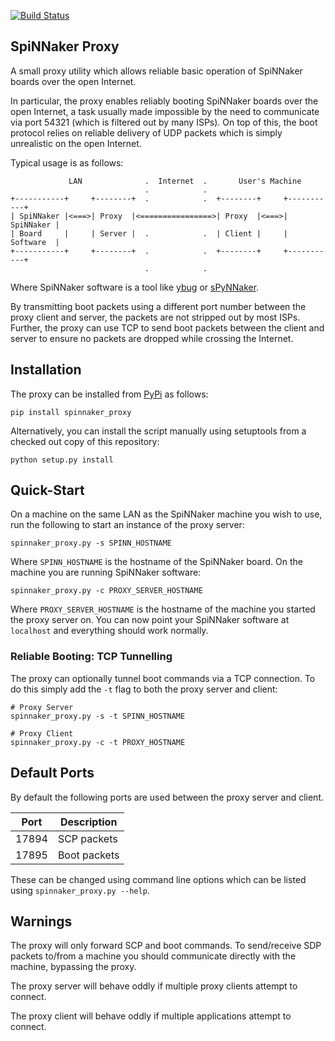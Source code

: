 [![Build Status](https://travis-ci.org/SpiNNakerManchester/spinnaker_proxy.svg?branch=master)](https://travis-ci.org/SpiNNakerManchester/spinnaker_proxy)

SpiNNaker Proxy
---------------

A small proxy utility which allows reliable basic operation of SpiNNaker boards
over the open Internet.

In particular, the proxy enables reliably booting SpiNNaker boards over the open
Internet, a task usually made impossible by the need to communicate via port
54321 (which is filtered out by many ISPs). On top of this, the boot protocol
relies on reliable delivery of UDP packets which is simply unrealistic on the
open Internet.

Typical usage is as follows:

                 LAN              .  Internet  .       User's Machine
                                  .            .
    +-----------+     +--------+  .            .  +--------+     +-----------+
    | SpiNNaker |<===>| Proxy  |<================>| Proxy  |<===>| SpiNNaker |
    | Board     |     | Server |  .            .  | Client |     | Software  |
    +-----------+     +--------+  .            .  +--------+     +-----------+
                                  .            .
Where SpiNNaker software is a tool like
[ybug](https://github.com/SpiNNakerManchester/spinnaker_tools) or
[sPyNNaker](https://github.com/SpiNNakerManchester/sPyNNaker8).

By transmitting boot packets using a different port number between the proxy
client and server, the packets are not stripped out by most ISPs. Further, the
proxy can use TCP to send boot packets between the client and server to ensure
no packets are dropped while crossing the Internet.

Installation
------------

The proxy can be installed from
[PyPi](https://pypi.python.org/pypi/spinnaker_proxy) as follows:

    pip install spinnaker_proxy

Alternatively, you can install the script manually using setuptools from a
checked out copy of this repository:

    python setup.py install

Quick-Start
-----------

On a machine on the same LAN as the SpiNNaker machine you wish to use, run the
following to start an instance of the proxy server:

    spinnaker_proxy.py -s SPINN_HOSTNAME

Where `SPINN_HOSTNAME` is the hostname of the SpiNNaker board. On the machine
you are running SpiNNaker software:

    spinnaker_proxy.py -c PROXY_SERVER_HOSTNAME

Where `PROXY_SERVER_HOSTNAME` is the hostname of the machine you started the
proxy server on.  You can now point your SpiNNaker software at `localhost` and
everything should work normally.

### Reliable Booting: TCP Tunnelling

The proxy can optionally tunnel boot commands via a TCP connection. To do this
simply add the `-t` flag to both the proxy server and client:

    # Proxy Server
    spinnaker_proxy.py -s -t SPINN_HOSTNAME
    
    # Proxy Client
    spinnaker_proxy.py -c -t PROXY_HOSTNAME


Default Ports
-------------

By default the following ports are used between the proxy server and client.

Port  | Description
----- | ------------
17894 | SCP packets
17895 | Boot packets

These can be changed using command line options which can be listed using
`spinnaker_proxy.py --help`.


Warnings
--------

The proxy will only forward SCP and boot commands. To send/receive SDP packets
to/from a machine you should communicate directly with the machine, bypassing
the proxy.

The proxy server will behave oddly if multiple proxy clients attempt to connect.

The proxy client will behave oddly if multiple applications attempt to connect.
